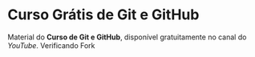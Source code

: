 # Curso Grátis de Git e GitHub
Material do **Curso de Git e GitHub**, disponível gratuitamente no canal do *YouTube*.
Verificando Fork
